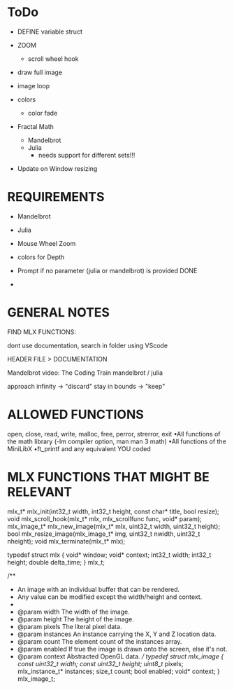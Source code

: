 # ToDo

-   DEFINE variable struct

-   ZOOM

    -   scroll wheel hook

-   draw full image

-   image loop

-   colors

    -   color fade

-   Fractal Math

    -   Mandelbrot
    -   Julia
        -   needs support for different sets!!!

-   Update on Window resizing

# REQUIREMENTS

-   Mandelbrot

-   Julia

-   Mouse Wheel Zoom

-   colors for Depth

-   Prompt if no parameter (julia or mandelbrot) is provided DONE

-

# GENERAL NOTES

FIND MLX FUNCTIONS:

dont use documentation,
search in folder using VScode

HEADER FILE > DOCUMENTATION

Mandelbrot video:
The Coding Train mandelbrot / julia

approach infinity -> "discard"
stay in bounds -> "keep"

# ALLOWED FUNCTIONS

open, close, read, write,
malloc, free, perror,
strerror, exit
•All functions of the math
library (-lm compiler option,
man man 3 math)
•All functions of the MiniLibX
•ft_printf and any equivalent
YOU coded

# MLX FUNCTIONS THAT MIGHT BE RELEVANT

mlx_t* mlx_init(int32_t width, int32_t height, const char* title, bool resize);
void mlx_scroll_hook(mlx_t* mlx, mlx_scrollfunc func, void* param);
mlx_image_t* mlx_new_image(mlx_t* mlx, uint32_t width, uint32_t height);
bool mlx_resize_image(mlx_image_t* img, uint32_t nwidth, uint32_t nheight);
void mlx_terminate(mlx_t* mlx);

typedef struct mlx
{
void* window;
void* context;
int32_t width;
int32_t height;
double delta_time;
} mlx_t;

/\*\*

-   An image with an individual buffer that can be rendered.
-   Any value can be modified except the width/height and context.
-
-   @param width The width of the image.
-   @param height The height of the image.
-   @param pixels The literal pixel data.
-   @param instances An instance carrying the X, Y and Z location data.
-   @param count The element count of the instances array.
-   @param enabled If true the image is drawn onto the screen, else it's not.
-   @param context Abstracted OpenGL data.
    _/
    typedef struct mlx_image
    {
    const uint32_t width;
    const uint32_t height;
    uint8_t_ pixels;
    mlx_instance_t* instances;
    size_t count;
    bool enabled;
    void* context;
    } mlx_image_t;
